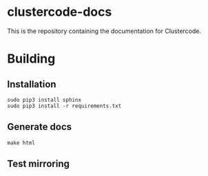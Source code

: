 # clustercode-docs

This is the repository containing the documentation for Clustercode.

# Building

## Installation

    sudo pip3 install sphinx
    sudo pip3 install -r requirements.txt

## Generate docs

    make html

## Test mirroring
